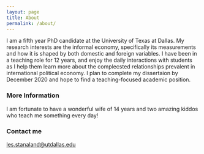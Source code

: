 ```yaml
---
layout: page
title: About
permalink: /about/
---
```


I am a fifth year PhD candidate at the University of Texas at Dallas. My research interests are the informal economy, specifically its measurements and how it is shaped by both domestic and foreign variables. I have been in a teaching role for 12 years, and enjoy the daily interactions with students as I help them learn more about the complecsted relationships prevalent in international political economy. I plan to complete my dissertaion by December 2020 and hope to find a teaching-focused academic position.

### More Information

I am fortunate to have a wonderful wife of 14 years and two amazing kiddos who teach me something every day!

### Contact me

[les.stanaland@utdallas.edu](mailto:les.stanaland@utdallas.edu)
